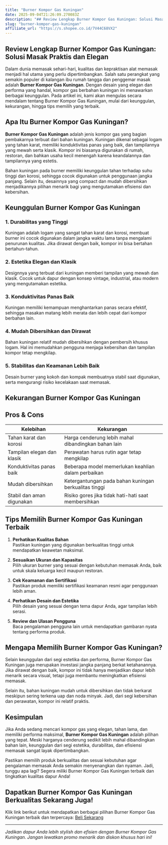 ```yaml
---
title: "Burner Kompor Gas Kuningan"
date: 2025-09-04T21:26:09.270083Z
description: "## Review Lengkap Burner Kompor Gas Kuningan: Solusi Masak Praktis dan Elegan..."
slug: "burner-kompor-gas-kuningan"
affiliate_url: "https://s.shopee.co.id/7V44C68VX2"
---
```

## Review Lengkap Burner Kompor Gas Kuningan: Solusi Masak Praktis dan Elegan

Dalam dunia memasak sehari-hari, kualitas dan kepraktisan alat memasak menjadi hal utama yang perlu dipertimbangkan. Salah satu perangkat yang semakin populer di kalangan ibu rumah tangga dan penggemar masak adalah **Burner Kompor Gas Kuningan**. Dengan desain yang elegan dan performa yang handal, kompor gas berbahan kuningan ini menawarkan berbagai keunggulan. Pada artikel ini, kami akan mengulas secara mendalam tentang Burner Kompor Gas Kuningan, mulai dari keunggulan, kekurangan, hingga tips memilih yang terbaik.

## Apa Itu Burner Kompor Gas Kuningan?

**Burner Kompor Gas Kuningan** adalah jenis kompor gas yang bagian pembakarnya terbuat dari bahan kuningan. Kuningan dikenal sebagai logam yang tahan karat, memiliki konduktivitas panas yang baik, dan tampilannya yang mewah serta klasik. Kompor ini biasanya digunakan di rumah, restoran, dan bahkan usaha kecil menengah karena keandalannya dan tampilannya yang estetis.

Bahan kuningan pada burner memiliki keunggulan tahan terhadap suhu tinggi dan korosi, sehingga cocok digunakan untuk penggunaan jangka panjang. Selain itu, desainnya yang compact dan mudah dibersihkan menjadikannya pilihan menarik bagi yang mengutamakan efisiensi dan kebersihan.

## Keunggulan Burner Kompor Gas Kuningan

### 1. Durabilitas yang Tinggi

Kuningan adalah logam yang sangat tahan karat dan korosi, membuat burner ini cocok digunakan dalam jangka waktu lama tanpa mengalami penurunan kualitas. Jika dirawat dengan baik, kompor ini bisa bertahan bertahun-tahun.

### 2. Estetika Elegan dan Klasik

Designnya yang terbuat dari kuningan memberi tampilan yang mewah dan klasik. Cocok untuk dapur dengan konsep vintage, industrial, atau modern yang mengutamakan estetika.

### 3. Konduktivitas Panas Baik

Kuningan memiliki kemampuan menghantarkan panas secara efektif, sehingga masakan matang lebih merata dan lebih cepat dari kompor berbahan lain.

### 4. Mudah Dibersihkan dan Dirawat

Bahan kuningan relatif mudah dibersihkan dengan pembersih khusus logam. Hal ini memudahkan pengguna menjaga kebersihan dan tampilan kompor tetap mengkilap.

### 5. Stabilitas dan Keamanan Lebih Baik

Desain burner yang kokoh dan kompak membuatnya stabil saat digunakan, serta mengurangi risiko kecelakaan saat memasak.

## Kekurangan Burner Kompor Gas Kuningan

## Pros & Cons

| Kelebihan                                    | Kekurangan                                       |
|----------------------------------------------|--------------------------------------------------|
| Tahan karat dan korosi                     | Harga cenderung lebih mahal dibandingkan bahan lain  |
| Tampilan elegan dan klasik                 | Perawatan harus rutin agar tetap mengkilap          |
| Konduktivitas panas baik                   | Beberapa model memerlukan keahlian dalam perbaikan  |
| Mudah dibersihkan                          | Ketergantungan pada bahan kuningan berkualitas tinggi |
| Stabil dan aman digunakan                  | Risiko gores jika tidak hati-hati saat membersihkan |

## Tips Memilih Burner Kompor Gas Kuningan Terbaik

1. **Perhatikan Kualitas Bahan**  
Pastikan kuningan yang digunakan berkualitas tinggi untuk mendapatkan keawetan maksimal.

2. **Sesuaikan Ukuran dan Kapasitas**  
Pilih ukuran burner yang sesuai dengan kebutuhan memasak Anda, baik untuk skala keluarga kecil maupun restoran.

3. **Cek Keamanan dan Sertifikasi**  
Pastikan produk memiliki sertifikasi keamanan resmi agar penggunaan lebih aman.

4. **Perhatikan Desain dan Estetika**  
Pilih desain yang sesuai dengan tema dapur Anda, agar tampilan lebih serasi.

5. **Review dan Ulasan Pengguna**  
Baca pengalaman pengguna lain untuk mendapatkan gambaran nyata tentang performa produk.

## Mengapa Memilih Burner Kompor Gas Kuningan?

Selain keunggulan dari segi estetika dan performa, Burner Kompor Gas Kuningan juga merupakan investasi jangka panjang berkat ketahanannya. Jika dirawat dengan baik, kompor ini tidak hanya menjadikan dapur lebih menarik secara visual, tetapi juga membantu meningkatkan efisiensi memasak.

Selain itu, bahan kuningan mudah untuk dibersihkan dan tidak berkarat meskipun sering terkena uap dan noda minyak. Jadi, dari segi kebersihan dan perawatan, kompor ini relatif praktis.

## Kesimpulan

Jika Anda sedang mencari kompor gas yang elegan, tahan lama, dan memiliki performa maksimal, **Burner Kompor Gas Kuningan** adalah pilihan yang tepat. Meski harganya cenderung sedikit lebih mahal dibandingkan bahan lain, keunggulan dari segi estetika, durabilitas, dan efisiensi memasak sangat layak dipertimbangkan.

Pastikan memilih produk berkualitas dan sesuai kebutuhan agar pengalaman memasak Anda semakin menyenangkan dan nyaman. Jadi, tunggu apa lagi? Segera miliki Burner Kompor Gas Kuningan terbaik dan tingkatkan kualitas dapur Anda!

## Dapatkan Burner Kompor Gas Kuningan Berkualitas Sekarang Juga!

Klik link berikut untuk mendapatkan berbagai pilihan Burner Kompor Gas Kuningan terbaik dan terpercaya: [Beli Sekarang](https://s.shopee.co.id/7V44C68VX2)

---

*Jadikan dapur Anda lebih stylish dan efisien dengan Burner Kompor Gas Kuningan. Jangan lewatkan promo menarik dan diskon khusus hari ini!*
